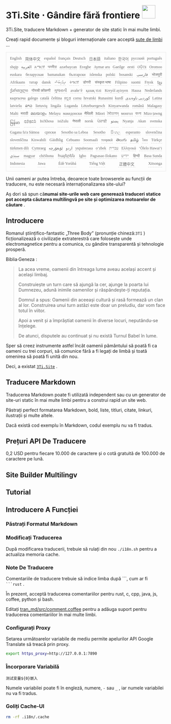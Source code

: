 <h1 style="justify-content:space-between">3Ti.Site ⋅ Gândire fără frontiere <img src="//i-01.eu.org/3Ti/logo.svg" style="user-select:none;margin-top:-1px;width:42px"></h1>

3Ti.Site, traducere Markdown + generator de site static în mai multe limbi.

Creați rapid documente și bloguri internaționale care acceptă [sute de limbi](https://github.com/i18n-site/node/blob/main/lang/src/index.js) ...

<pre class="langli" style="display:flex;flex-wrap:wrap;background:transparent;border:1px solid #eee;font-size:12px;box-shadow:0 0 3px inset #eee;padding:12px 5px 4px 12px;justify-content:space-between;"><style>pre.langli i{font-weight:300;font-family:s;margin-right:7px;margin-bottom:8px;font-style:normal;color:#666;border-bottom:1px dashed #ccc;}</style><i>English</i><i> 简体中文 </i><i>español</i><i>français</i><i>Deutsch</i><i> 日本語 </i><i>italiano</i><i>한국어</i><i>русский</i><i>português</i><i>shqip</i><i>‫العربية‬</i><i>አማርኛ</i><i>অসমীয়া</i><i>azərbaycan</i><i>Eʋegbe</i><i>Aymar aru</i><i>Gaeilge</i><i>eesti</i><i>ଓଡ଼ିଆ</i><i>Oromoo</i><i>euskara</i><i>беларуская</i><i>bamanakan</i><i>български</i><i>íslenska</i><i>polski</i><i>bosanski</i><i>‫فارسی‬</i><i>भोजपुरी</i><i>Afrikaans</i><i>татар</i><i>dansk</i><i>‫ދިވެހިބަސް‬</i><i>ትግርኛ</i><i>डोगरी</i><i>संस्कृत भाषा</i><i>Filipino</i><i>suomi</i><i>Frysk</i><i>ខ្មែរ</i><i>ქართული</i><i>गोंयची कोंकणी</i><i>ગુજરાતી</i><i>avañe’ẽ</i><i>қазақ тілі</i><i>Kreyòl ayisyen</i><i>Hausa</i><i>Nederlands</i><i>кыргызча</i><i>galego</i><i>català</i><i>čeština</i><i>ಕನ್ನಡ</i><i>corsu</i><i>hrvatski</i><i>Runasimi</i><i>kurdî</i><i>‫کوردیی ناوەندی‬</i><i>Latina</i><i>latviešu</i><i>ລາວ</i><i>lietuvių</i><i>lingála</i><i>Luganda</i><i>Lëtzebuergesch</i><i>Kinyarwanda</i><i>română</i><i>Malagasy</i><i>Malti</i><i>मराठी</i><i>മലയാളം</i><i>Melayu</i><i>македонски</i><i>मैथिली</i><i>Māori</i><i>মৈতৈলোন্</i><i>монгол</i><i>বাংলা</i><i>Mizo ṭawng</i><i>မြန်မာ</i><i>𞄀𞄄𞄰𞄩𞄍𞄜𞄰</i><i>IsiXhosa</i><i>isiZulu</i><i>नेपाली</i><i>norsk</i><i>ਪੰਜਾਬੀ</i><i>‫پښتو‬</i><i>Nyanja</i><i>Akan</i><i>svenska</i><i>Gagana fa'a Sāmoa</i><i>српски</i><i>Sesotho sa Leboa</i><i>Sesotho</i><i>සිංහල</i><i>esperanto</i><i>slovenčina</i><i>slovenščina</i><i>Kiswahili</i><i>Gàidhlig</i><i>Cebuano</i><i>Soomaali</i><i>тоҷикӣ</i><i>తెలుగు</i><i>தமிழ்</i><i>ไทย</i><i>Türkçe</i><i>türkmen dili</i><i>Cymraeg</i><i>‫ئۇيغۇرچە‬</i><i>‫اردو‬</i><i>українська</i><i>o‘zbek</i><i>‫עברית‬</i><i>Ελληνικά</i><i>ʻŌlelo Hawaiʻi</i><i>‫سنڌي‬</i><i>magyar</i><i>chiShona</i><i>հայերեն</i><i>Igbo</i><i>Pagsasao Ilokano</i><i>‫ייִדיש‬</i><i>हिन्दी</i><i>Basa Sunda</i><i>Indonesia</i><i>Jawa</i><i>Èdè Yorùbá</i><i>Tiếng Việt</i><i> 正體中文 </i><i>Xitsonga</i></pre>

Unii oameni ar putea întreba, deoarece toate browserele au funcții de traducere, nu este necesară internaționalizarea site-ului?

Aș dori să spun că**numai site-urile web care generează traduceri statice pot accepta căutarea multilingvă pe site și optimizarea motoarelor de căutare** .

## Introducere

Romanul științifico-fantastic „Three Body” (pronunție chineză:`3Tǐ` ) ficționalizează o civilizație extraterestră care folosește unde electromagnetice pentru a comunica, cu gândire transparentă și tehnologie prosperă.

Biblia·Geneza :

> La acea vreme, oamenii din întreaga lume aveau același accent și același limbaj.
>
> Construiește un turn care să ajungă la cer, ajunge la poarta lui Dumnezeu, adună inimile oamenilor și răspândește-ți reputația.
>
> Domnul a spus: Oamenii din aceeași cultură și rasă formează un clan al lor. Construirea unui turn astăzi este doar un preludiu, dar vom face totul în viitor.
>
> Apoi a venit și a împrăștiat oamenii în diverse locuri, neputându-se înțelege.
>
> De atunci, disputele au continuat și nu există Turnul Babel în lume.

Sper să creez instrumente astfel încât oamenii pământului să poată fi ca oameni cu trei corpuri, să comunice fără a fi legați de limbă și toată omenirea să poată fi unită din nou.

Deci, a existat [`3Ti.Site`](//3Ti.Site) .

## Traducere Markdown

Traducerea Markdown poate fi utilizată independent sau cu un generator de site-uri static în mai multe limbi pentru a construi rapid un site web.

Păstrați perfect formatarea Markdown, bold, liste, titluri, citate, linkuri, ilustrații și multe altele.

Dacă există cod exemplu în Markdown, codul exemplu nu va fi tradus.

## Prețuri API De Traducere

0,2 USD pentru fiecare 10.000 de caractere și o cotă gratuită de 100.000 de caractere pe lună.

## Site Builder Multilingv

## Tutorial

## Introducere A Funcției

### Păstrați Formatul Markdown

### Modificați Traducerea

După modificarea traducerii, trebuie să rulați din nou `./i18n.sh` pentru a actualiza memoria cache.

### Note De Traducere

Comentariile de traducere trebuie să indice limba după \```, cum ar fi ` ```rust` .

În prezent, acceptă traducerea comentariilor pentru rust, c, cpp, java, js, coffee, python și bash.

Editați [tran_md/src/comment.coffee](https://github.com/i18n-site/node/blob/main/tran_md/src/comment.coffee) pentru a adăuga suport pentru traducerea comentariilor în mai multe limbi.

### Configurați Proxy

Setarea următoarelor variabile de mediu permite apelurilor API Google Translate să treacă prin proxy.

```bash
export https_proxy=http://127.0.0.1:7890
```

### Încorporare Variabilă

```
测试变量${0}嵌入
```

Numele variabilei poate fi în engleză, numere, `-` sau `_` , iar numele variabilei nu va fi tradus.

### Goliți Cache-Ul

```bash
rm -rf .i18n/.cache
```
